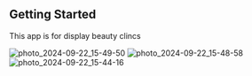 
## Getting Started

This app is for display beauty clincs   

![photo_2024-09-22_15-49-50](https://github.com/user-attachments/assets/36b1d965-7c8d-46ef-b13b-c56de09a486a)
![photo_2024-09-22_15-48-58](https://github.com/user-attachments/assets/4dbe4b76-47f9-4787-8e51-ece427e9b0ec)
![photo_2024-09-22_15-44-16](https://github.com/user-attachments/assets/39f292e1-21bd-4aa3-8659-b8fc8df70ad2)
